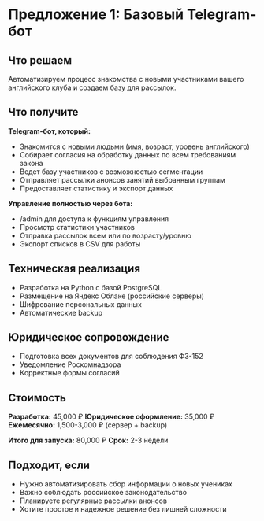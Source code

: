# Предложение 1: Базовый Telegram-бот

## Что решаем
Автоматизируем процесс знакомства с новыми участниками вашего английского клуба и создаем базу для рассылок.

## Что получите
**Telegram-бот, который:**
- Знакомится с новыми людьми (имя, возраст, уровень английского)
- Собирает согласия на обработку данных по всем требованиям закона
- Ведет базу участников с возможностью сегментации
- Отправляет рассылки анонсов занятий выбранным группам
- Предоставляет статистику и экспорт данных

**Управление полностью через бота:**
- /admin для доступа к функциям управления
- Просмотр статистики участников
- Отправка рассылок всем или по возрасту/уровню
- Экспорт списков в CSV для работы

## Техническая реализация
- Разработка на Python с базой PostgreSQL
- Размещение на Яндекс Облаке (российские серверы)
- Шифрование персональных данных
- Автоматические backup

## Юридическое сопровождение  
- Подготовка всех документов для соблюдения ФЗ-152
- Уведомление Роскомнадзора
- Корректные формы согласий

## Стоимость
**Разработка:** 45,000 ₽
**Юридическое оформление:** 35,000 ₽
**Ежемесячно:** 1,500-3,000 ₽ (сервер + backup)

**Итого для запуска:** 80,000 ₽
**Срок:** 2-3 недели

## Подходит, если
- Нужно автоматизировать сбор информации о новых учениках
- Важно соблюдать российское законодательство  
- Планируете регулярные рассылки анонсов
- Хотите простое и надежное решение без лишней сложности